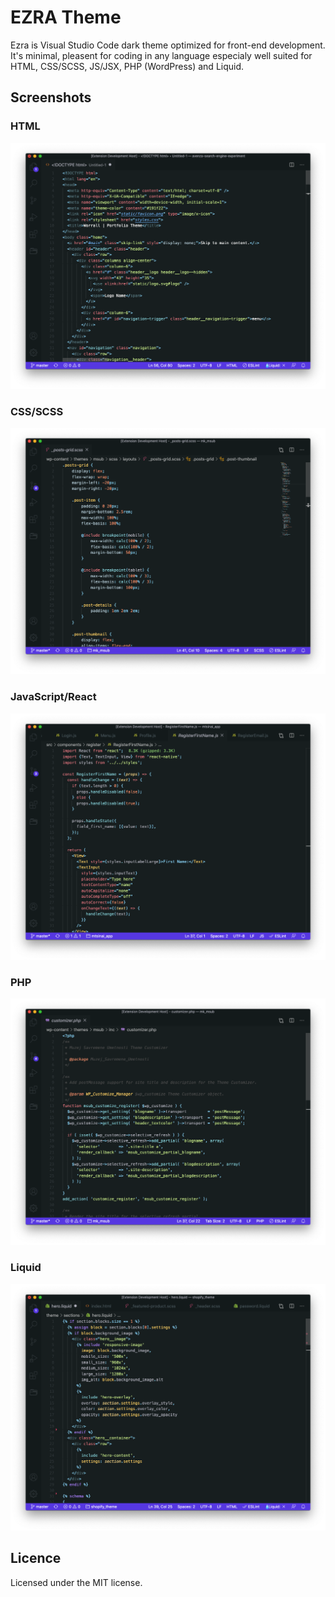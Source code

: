# EZRA Theme

Ezra is Visual Studio Code dark theme optimized for front-end development. It's minimal, pleasent for coding in any language especialy well suited for HTML, CSS/SCSS, JS/JSX, PHP (WordPress) and Liquid.

## Screenshots

### HTML

![VSC HTML](images/html.png)

### CSS/SCSS

![VSC CSS/SCSS](images/scss.png)

### JavaScript/React

![VSC JS](images/js.png)

### PHP

![VSC PHP](images/php.png)

### Liquid

![VSC Liquid](images/liquid.png)

## Licence

Licensed under the MIT license.

